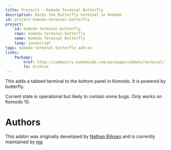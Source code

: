 ```yaml
---
title: Projects - Komodo Terminal Butterfly
description: Docks the Butterfly terminal in Komodo
id: project-komodo-terminal-butterfly
project:
    id: komodo-terminal-butterfly
    repo: komodo-terminal-butterfly
    name: Komodo Terminal Butterfly
    lang: javascript
tags: komodo terminal butterfly add-on
links:
    Package:
        href: http://community.komodoide.com/packages/addons/terminal/
        fa: archive
---
```

This adds a tabbed terminal to the bottom panel in Komodo. It is powered by
butterfly.

Current state is operational but likely to contain some bugs. Only works on
Komodo 10.

# Authors

This addon was originally developed by [Nathan Rijksen](https://github.com/Naatan) and is currently maintained by [me](https://github.com/Defman21)
